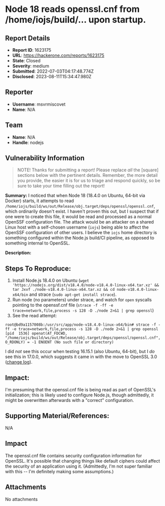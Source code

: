 # Node 18 reads openssl.cnf from /home/iojs/build/... upon startup.

## Report Details
- **Report ID**: 1623175
- **URL**: https://hackerone.com/reports/1623175
- **State**: Closed
- **Severity**: medium
- **Submitted**: 2022-07-03T04:17:48.774Z
- **Disclosed**: 2023-08-11T15:34:47.980Z

## Reporter
- **Username**: msvrmiscovet
- **Name**: N/A

## Team
- **Name**: N/A
- **Handle**: nodejs

## Vulnerability Information
> NOTE! Thanks for submitting a report! Please replace *all* the [square] sections below with the pertinent details. Remember, the more detail you provide, the easier it is for us to triage and respond quickly, so be sure to take your time filling out the report!

**Summary:**
I noticed that when Node 18 (18.4.0 on Ubuntu, 64-bit via Docker) starts, it attempts to read `/home/iojs/build/ws/out/Release/obj.target/deps/openssl/openssl.cnf`, which ordinarily doesn't exist. I haven't proven this out, but I suspect that if one were to create this file, it would be read and processed as a normal OpenSSF configuration file. The attack would be an attacker on a shared Linux host with a self-chosen username (`iojs`) being able to affect the OpenSSF configuration of other users. I believe the `iojs` home directory is something configured within the Node.js build/CI pipeline, as opposed to something internal to OpenSSL.

**Description:**

## Steps To Reproduce:

  1. Install Node.js 18.4.0 on Ubuntu (`wget 'https://nodejs.org/dist/v18.4.0/node-v18.4.0-linux-x64.tar.xz' && tar Jxvf ./node-v18.4.0-linux-x64.tar.xz && cd node-v18.4.0-linux-x64/bin` and strace (`sudo apt-get install strace`).
  2. Run node (no parameters) under strace, and watch for `open` syscalls pointing to the openssf.cnf file (`strace -f -ff -e trace=network,file,process -s 128 -D ./node 2>&1 | grep openssl`)
  3. See the read attempt:

```
root@bd9a1157008b:/usr/src/app/node-v18.4.0-linux-x64/bin# strace -f -ff -e trace=network,file,process -s 128 -D ./node 2>&1 | grep openssl
[pid  1536] openat(AT_FDCWD, "/home/iojs/build/ws/out/Release/obj.target/deps/openssl/openssl.cnf", O_RDONLY) = -1 ENOENT (No such file or directory)
```

I did *not* see this occur when testing 16.15.1 (also Ubuntu, 64-bit), but I *do* see this in 17.0.0, which suggests it came in with the move to OpenSSL 3.0 ([change log](https://github.com/nodejs/node/blob/main/doc/changelogs/CHANGELOG_V17.md#17.0.0)).

## Impact:
I'm presuming that the openssl.cnf file is being read as part of OpenSSL's initialization; this is likely used to configure Node.js, though admittedly, it might be overwritten afterwards with a "correct" configuration.

## Supporting Material/References:

N/A

## Impact

The openssl.cnf file contains security configuration information for OpenSSL. It's possible that changing things like default ciphers could affect the security of an application using it. (Admittedly, I'm not super familiar with this -- I'm definitely making some assumptions.)

## Attachments
No attachments

